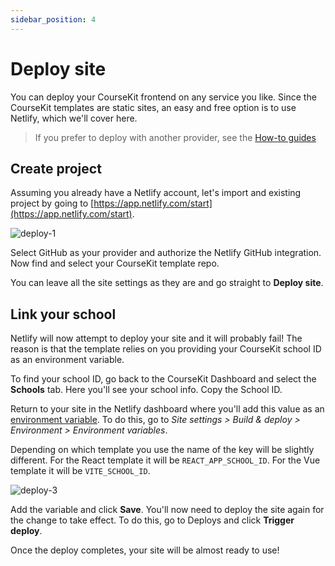 ```yaml
---
sidebar_position: 4
---
```


# Deploy site

You can deploy your CourseKit frontend on any service you like. Since the CourseKit templates are static sites, an easy and free option is to use Netlify, which we'll cover here.

> If you prefer to deploy with another provider, see the [How-to guides](/how-to) 

## Create project

Assuming you already have a Netlify account, let's import and existing project by going to [https://app.netlify.com/start](https://app.netlify.com/start).

![deploy-1](/img/deploy-1.png)

Select GitHub as your provider and authorize the Netlify GitHub integration. Now find and select your CourseKit template repo.

You can leave all the site settings as they are and go straight to **Deploy site**.

## Link your school

Netlify will now attempt to deploy your site and it will probably fail! The reason is that the template relies on you providing your CourseKit school ID as an environment variable.

To find your school ID, go back to the CourseKit Dashboard and select the **Schools** tab. Here you'll see your school info. Copy the School ID.

Return to your site in the Netlify dashboard where you'll add this value as an [environment variable](https://www.netlify.com/blog/2021/07/05/easy-access-environment-variables/). To do this, go to *Site settings > Build & deploy > Environment > Environment variables*.

Depending on which template you use the name of the key will be slightly different. For the React template it will be `REACT_APP_SCHOOL_ID`. For the Vue template it will be `VITE_SCHOOL_ID`.

![deploy-3](/img/deploy-3.png)

Add the variable and click **Save**. You'll now need to deploy the site again for the change to take effect. To do this, go to Deploys and click **Trigger deploy**.

Once the deploy completes, your site will be almost ready to use!
